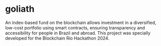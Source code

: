 # goliath
An index-based fund on the blockchain allows investment in a diversified, low-cost portfolio using smart contracts, ensuring transparency and accessibility for people in Brazil and abroad. This project was specially developed for the Blockchain Rio Hackathon 2024.
